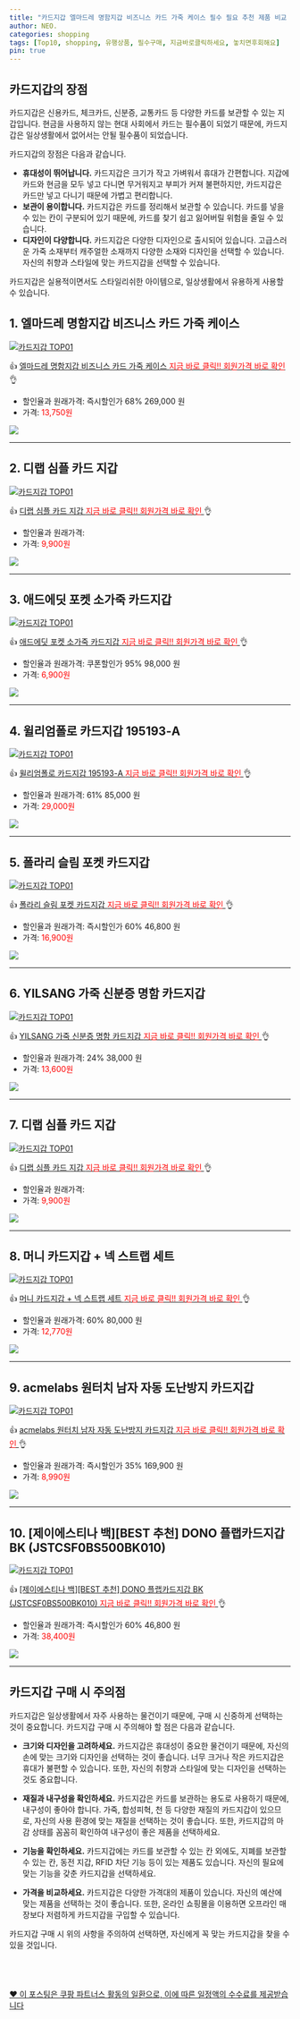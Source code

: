 ```yaml
---
title: "카드지갑 엘마드레 명함지갑 비즈니스 카드 가죽 케이스 필수 필요 추천 제품 비교 최저 가격 비교 장점 구매 후기 구매평"
author: NEO.
categories: shopping
tags: [Top10, shopping, 유행상품, 필수구매, 지금바로클릭하세요, 놓치면후회해요]
pin: true
---
```

## 카드지갑의 장점

카드지갑은 신용카드, 체크카드, 신분증, 교통카드 등 다양한 카드를 보관할 수 있는 지갑입니다. 현금을 사용하지 않는 현대 사회에서 카드는 필수품이 되었기 때문에, 카드지갑은 일상생활에서 없어서는 안될 필수품이 되었습니다.

카드지갑의 장점은 다음과 같습니다.

* **휴대성이 뛰어납니다.** 카드지갑은 크기가 작고 가벼워서 휴대가 간편합니다. 지갑에 카드와 현금을 모두 넣고 다니면 무거워지고 부피가 커져 불편하지만, 카드지갑은 카드만 넣고 다니기 때문에 가볍고 편리합니다.
* **보관이 용이합니다.** 카드지갑은 카드를 정리해서 보관할 수 있습니다. 카드를 넣을 수 있는 칸이 구분되어 있기 때문에, 카드를 찾기 쉽고 잃어버릴 위험을 줄일 수 있습니다.
* **디자인이 다양합니다.** 카드지갑은 다양한 디자인으로 출시되어 있습니다. 고급스러운 가죽 소재부터 캐주얼한 소재까지 다양한 소재와 디자인을 선택할 수 있습니다. 자신의 취향과 스타일에 맞는 카드지갑을 선택할 수 있습니다.

카드지갑은 실용적이면서도 스타일리쉬한 아이템으로, 일상생활에서 유용하게 사용할 수 있습니다.

   

## 1. 엘마드레 명함지갑 비즈니스 카드 가죽 케이스

[![카드지갑 TOP01](https://thumbnail10.coupangcdn.com/thumbnails/remote/490x490ex/image/vendor_inventory/e69d/1bba507cd0730813bfca426131dbc72b06059812d74ac54113fc9163198c.jpg)](https://link.coupang.com/re/AFFSDP?lptag=AF3617701&subid=GithubCoopas&pageKey=7023951431&traceid=V0-153&itemId=17309592000&vendorItemId=84480415494)


👍 [엘마드레 명함지갑 비즈니스 카드 가죽 케이스 <font color=red> 지금 바로 클릭!! 회원가격 바로 확인 </font> ](https://link.coupang.com/re/AFFSDP?lptag=AF3617701&subid=GithubCoopas&pageKey=7023951431&traceid=V0-153&itemId=17309592000&vendorItemId=84480415494) 👌 


- 할인율과 원래가격: 즉시할인가 68%  269,000   원
- 가격: <span style='color:red'>13,750원</span>

[![](/discount_price.png)](https://link.coupang.com/re/AFFSDP?lptag=AF3617701&subid=GithubCoopas&pageKey=7023951431&traceid=V0-153&itemId=17309592000&vendorItemId=84480415494)

---


   

## 2. 디랩 심플 카드 지갑

[![카드지갑 TOP01](https://thumbnail6.coupangcdn.com/thumbnails/remote/490x490ex/image/retail/images/2020/06/24/15/0/e49e9291-569b-4d0f-9200-008ee8685a6b.jpg)](https://link.coupang.com/re/AFFSDP?lptag=AF3617701&subid=GithubCoopas&pageKey=1410196660&traceid=V0-153&itemId=2446594123&vendorItemId=70952439804)


👍 [디랩 심플 카드 지갑 <font color=red> 지금 바로 클릭!! 회원가격 바로 확인 </font> ](https://link.coupang.com/re/AFFSDP?lptag=AF3617701&subid=GithubCoopas&pageKey=1410196660&traceid=V0-153&itemId=2446594123&vendorItemId=70952439804) 👌 


- 할인율과 원래가격: 
- 가격: <span style='color:red'>9,900원</span>

[![](/discount_price.png)](https://link.coupang.com/re/AFFSDP?lptag=AF3617701&subid=GithubCoopas&pageKey=1410196660&traceid=V0-153&itemId=2446594123&vendorItemId=70952439804)

---


   

## 3. 애드에딧 포켓 소가죽 카드지갑

[![카드지갑 TOP01](https://thumbnail10.coupangcdn.com/thumbnails/remote/490x490ex/image/vendor_inventory/8404/6b3e319624d6c13ba9d48ae8ae51d6bf433c4b012ba3eee8c0995f639969.jpg)](https://link.coupang.com/re/AFFSDP?lptag=AF3617701&subid=GithubCoopas&pageKey=7282617057&traceid=V0-153&itemId=19380098416&vendorItemId=3078949358)


👍 [애드에딧 포켓 소가죽 카드지갑 <font color=red> 지금 바로 클릭!! 회원가격 바로 확인 </font> ](https://link.coupang.com/re/AFFSDP?lptag=AF3617701&subid=GithubCoopas&pageKey=7282617057&traceid=V0-153&itemId=19380098416&vendorItemId=3078949358) 👌 


- 할인율과 원래가격: 쿠폰할인가 95%  98,000   원
- 가격: <span style='color:red'>6,900원</span>

[![](/discount_price.png)](https://link.coupang.com/re/AFFSDP?lptag=AF3617701&subid=GithubCoopas&pageKey=7282617057&traceid=V0-153&itemId=19380098416&vendorItemId=3078949358)

---


   

## 4. 윌리엄폴로 카드지갑 195193-A

[![카드지갑 TOP01](https://thumbnail6.coupangcdn.com/thumbnails/remote/490x490ex/image/vendor_inventory/6a11/cc25dd47748902faf1269a5a0531f9485e5909902c12449a97a8498c9778.jpg)](https://link.coupang.com/re/AFFSDP?lptag=AF3617701&subid=GithubCoopas&pageKey=6654199073&traceid=V0-153&itemId=15256546792&vendorItemId=72421673930)


👍 [윌리엄폴로 카드지갑 195193-A <font color=red> 지금 바로 클릭!! 회원가격 바로 확인 </font> ](https://link.coupang.com/re/AFFSDP?lptag=AF3617701&subid=GithubCoopas&pageKey=6654199073&traceid=V0-153&itemId=15256546792&vendorItemId=72421673930) 👌 


- 할인율과 원래가격: 61%  85,000   원
- 가격: <span style='color:red'>29,000원</span>

[![](/discount_price.png)](https://link.coupang.com/re/AFFSDP?lptag=AF3617701&subid=GithubCoopas&pageKey=6654199073&traceid=V0-153&itemId=15256546792&vendorItemId=72421673930)

---


   

## 5. 폴라리 슬림 포켓 카드지갑

[![카드지갑 TOP01](https://thumbnail10.coupangcdn.com/thumbnails/remote/490x490ex/image/vendor_inventory/a232/19ecadbd24241251af1950d812275cb7285ba1142b029e6d55b23a2313e7.jpg)](https://link.coupang.com/re/AFFSDP?lptag=AF3617701&subid=GithubCoopas&pageKey=7007200475&traceid=V0-153&itemId=17206413337&vendorItemId=84695179304)


👍 [폴라리 슬림 포켓 카드지갑 <font color=red> 지금 바로 클릭!! 회원가격 바로 확인 </font> ](https://link.coupang.com/re/AFFSDP?lptag=AF3617701&subid=GithubCoopas&pageKey=7007200475&traceid=V0-153&itemId=17206413337&vendorItemId=84695179304) 👌 


- 할인율과 원래가격: 즉시할인가 60%  46,800   원
- 가격: <span style='color:red'>16,900원</span>

[![](/discount_price.png)](https://link.coupang.com/re/AFFSDP?lptag=AF3617701&subid=GithubCoopas&pageKey=7007200475&traceid=V0-153&itemId=17206413337&vendorItemId=84695179304)

---


   

## 6. YILSANG 가죽 신분증 명함 카드지갑

[![카드지갑 TOP01](https://thumbnail7.coupangcdn.com/thumbnails/remote/490x490ex/image/vendor_inventory/59b9/b11d8b4bfb6ba5e0a3271e52ab5c10e5b2addd8c6c71a3c91a619cecc2c3.jpeg)](https://link.coupang.com/re/AFFSDP?lptag=AF3617701&subid=GithubCoopas&pageKey=7614183596&traceid=V0-153&itemId=20173025547&vendorItemId=87265155980)


👍 [YILSANG 가죽 신분증 명함 카드지갑 <font color=red> 지금 바로 클릭!! 회원가격 바로 확인 </font> ](https://link.coupang.com/re/AFFSDP?lptag=AF3617701&subid=GithubCoopas&pageKey=7614183596&traceid=V0-153&itemId=20173025547&vendorItemId=87265155980) 👌 


- 할인율과 원래가격: 24%  38,000   원
- 가격: <span style='color:red'>13,600원</span>

[![](/discount_price.png)](https://link.coupang.com/re/AFFSDP?lptag=AF3617701&subid=GithubCoopas&pageKey=7614183596&traceid=V0-153&itemId=20173025547&vendorItemId=87265155980)

---


   

## 7. 디랩 심플 카드 지갑

[![카드지갑 TOP01](https://thumbnail8.coupangcdn.com/thumbnails/remote/490x490ex/image/retail/images/939510893572292-ddb9cc6f-68a9-4d8b-9f43-d8d044722701.jpg)](https://link.coupang.com/re/AFFSDP?lptag=AF3617701&subid=GithubCoopas&pageKey=1749096427&traceid=V0-153&itemId=2978734125&vendorItemId=70952439775)


👍 [디랩 심플 카드 지갑 <font color=red> 지금 바로 클릭!! 회원가격 바로 확인 </font> ](https://link.coupang.com/re/AFFSDP?lptag=AF3617701&subid=GithubCoopas&pageKey=1749096427&traceid=V0-153&itemId=2978734125&vendorItemId=70952439775) 👌 


- 할인율과 원래가격: 
- 가격: <span style='color:red'>9,900원</span>

[![](/discount_price.png)](https://link.coupang.com/re/AFFSDP?lptag=AF3617701&subid=GithubCoopas&pageKey=1749096427&traceid=V0-153&itemId=2978734125&vendorItemId=70952439775)

---


   

## 8. 머니 카드지갑 + 넥 스트랩 세트

[![카드지갑 TOP01](https://thumbnail7.coupangcdn.com/thumbnails/remote/490x490ex/image/retail/images/4433437399282128-fb562001-5843-4333-9926-e4709be4403e.jpg)](https://link.coupang.com/re/AFFSDP?lptag=AF3617701&subid=GithubCoopas&pageKey=5754324702&traceid=V0-153&itemId=9727443483&vendorItemId=77011246592)


👍 [머니 카드지갑 + 넥 스트랩 세트 <font color=red> 지금 바로 클릭!! 회원가격 바로 확인 </font> ](https://link.coupang.com/re/AFFSDP?lptag=AF3617701&subid=GithubCoopas&pageKey=5754324702&traceid=V0-153&itemId=9727443483&vendorItemId=77011246592) 👌 


- 할인율과 원래가격: 60%  80,000   원
- 가격: <span style='color:red'>12,770원</span>

[![](/discount_price.png)](https://link.coupang.com/re/AFFSDP?lptag=AF3617701&subid=GithubCoopas&pageKey=5754324702&traceid=V0-153&itemId=9727443483&vendorItemId=77011246592)

---


   

## 9. acmelabs 원터치 남자 자동 도난방지 카드지갑

[![카드지갑 TOP01](https://thumbnail7.coupangcdn.com/thumbnails/remote/490x490ex/image/vendor_inventory/4370/e9be6fa4fe8ddc29e0b169e73a7eed18377e4e834a25673eed27c1b08207.jpg)](https://link.coupang.com/re/AFFSDP?lptag=AF3617701&subid=GithubCoopas&pageKey=7637689036&traceid=V0-153&itemId=20285146925&vendorItemId=87371560267)


👍 [acmelabs 원터치 남자 자동 도난방지 카드지갑 <font color=red> 지금 바로 클릭!! 회원가격 바로 확인 </font> ](https://link.coupang.com/re/AFFSDP?lptag=AF3617701&subid=GithubCoopas&pageKey=7637689036&traceid=V0-153&itemId=20285146925&vendorItemId=87371560267) 👌 


- 할인율과 원래가격: 즉시할인가 35%  169,900   원
- 가격: <span style='color:red'>8,990원</span>

[![](/discount_price.png)](https://link.coupang.com/re/AFFSDP?lptag=AF3617701&subid=GithubCoopas&pageKey=7637689036&traceid=V0-153&itemId=20285146925&vendorItemId=87371560267)

---


   

## 10. [제이에스티나 백][BEST 추천] DONO 플랩카드지갑 BK (JSTCSF0BS500BK010)

[![카드지갑 TOP01](https://thumbnail7.coupangcdn.com/thumbnails/remote/490x490ex/image/vendor_inventory/ef24/1c71d92a464e4f93a1751f220b50dd785b52cf6b32cdc2c93746af0990eb.jpg)](https://link.coupang.com/re/AFFSDP?lptag=AF3617701&subid=GithubCoopas&pageKey=4534709117&traceid=V0-153&itemId=5481406810&vendorItemId=86205140587)


👍 [[제이에스티나 백][BEST 추천] DONO 플랩카드지갑 BK (JSTCSF0BS500BK010) <font color=red> 지금 바로 클릭!! 회원가격 바로 확인 </font> ](https://link.coupang.com/re/AFFSDP?lptag=AF3617701&subid=GithubCoopas&pageKey=4534709117&traceid=V0-153&itemId=5481406810&vendorItemId=86205140587) 👌 


- 할인율과 원래가격: 즉시할인가 60%  46,800   원
- 가격: <span style='color:red'>38,400원</span>

[![](/discount_price.png)](https://link.coupang.com/re/AFFSDP?lptag=AF3617701&subid=GithubCoopas&pageKey=4534709117&traceid=V0-153&itemId=5481406810&vendorItemId=86205140587)

---
## 카드지갑 구매 시 주의점

카드지갑은 일상생활에서 자주 사용하는 물건이기 때문에, 구매 시 신중하게 선택하는 것이 중요합니다. 카드지갑 구매 시 주의해야 할 점은 다음과 같습니다.

* **크기와 디자인을 고려하세요.** 카드지갑은 휴대성이 중요한 물건이기 때문에, 자신의 손에 맞는 크기와 디자인을 선택하는 것이 좋습니다. 너무 크거나 작은 카드지갑은 휴대가 불편할 수 있습니다. 또한, 자신의 취향과 스타일에 맞는 디자인을 선택하는 것도 중요합니다.

* **재질과 내구성을 확인하세요.** 카드지갑은 카드를 보관하는 용도로 사용하기 때문에, 내구성이 좋아야 합니다. 가죽, 합성피혁, 천 등 다양한 재질의 카드지갑이 있으므로, 자신의 사용 환경에 맞는 재질을 선택하는 것이 좋습니다. 또한, 카드지갑의 마감 상태를 꼼꼼히 확인하여 내구성이 좋은 제품을 선택하세요.

* **기능을 확인하세요.** 카드지갑에는 카드를 보관할 수 있는 칸 외에도, 지폐를 보관할 수 있는 칸, 동전 지갑, RFID 차단 기능 등이 있는 제품도 있습니다. 자신의 필요에 맞는 기능을 갖춘 카드지갑을 선택하세요.

* **가격을 비교하세요.** 카드지갑은 다양한 가격대의 제품이 있습니다. 자신의 예산에 맞는 제품을 선택하는 것이 좋습니다. 또한, 온라인 쇼핑몰을 이용하면 오프라인 매장보다 저렴하게 카드지갑을 구입할 수 있습니다.

카드지갑 구매 시 위의 사항을 주의하여 선택하면, 자신에게 꼭 맞는 카드지갑을 찾을 수 있을 것입니다.<br><br><br><br><br> [ ❤  이 포스팅은 쿠팡 파트너스 활동의 일환으로, 이에 따른 일정액의 수수료를 제공받습니다](https://link.coupang.com/a/bcEFyh)